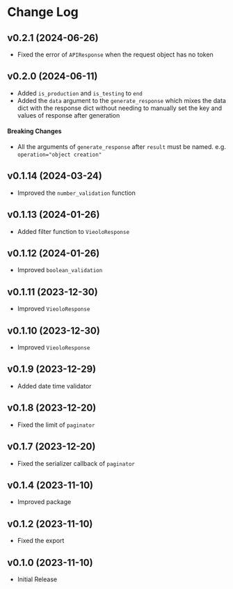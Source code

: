 # Change Log

## v0.2.1 (2024-06-26)
- Fixed the error of `APIResponse` when the request object has no token

## v0.2.0 (2024-06-11)
- Added `is_production` and `is_testing` to `end`
- Added the `data` argument to the `generate_response` which mixes the data dict with the response dict without needing to manually set the key and values of response after generation

#### Breaking Changes
- All the arguments of `generate_response` after `result` must be named. e.g. `operation="object creation"`

## v0.1.14 (2024-03-24)
- Improved the `number_validation` function

## v0.1.13 (2024-01-26)
- Added filter function to `VieoloResponse`

## v0.1.12 (2024-01-26)
- Improved `boolean_validation`

## v0.1.11 (2023-12-30)
- Improved `VieoloResponse`

## v0.1.10 (2023-12-30)
- Improved `VieoloResponse`

## v0.1.9 (2023-12-29)
- Added date time validator

## v0.1.8 (2023-12-20)
- Fixed the limit of `paginator`

## v0.1.7 (2023-12-20)
- Fixed the serializer callback of `paginator`

## v0.1.4 (2023-11-10)
- Improved package

## v0.1.2 (2023-11-10)
- Fixed the export

## v0.1.0 (2023-11-10)
- Initial Release